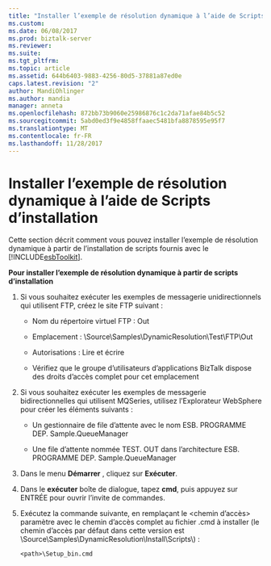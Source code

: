 ```yaml
---
title: "Installer l’exemple de résolution dynamique à l’aide de Scripts d’installation | Documents Microsoft"
ms.custom: 
ms.date: 06/08/2017
ms.prod: biztalk-server
ms.reviewer: 
ms.suite: 
ms.tgt_pltfrm: 
ms.topic: article
ms.assetid: 644b6403-9883-4256-80d5-37881a87ed0e
caps.latest.revision: "2"
author: MandiOhlinger
ms.author: mandia
manager: anneta
ms.openlocfilehash: 872bb73b9060e25986876c1c2da71afae84b5c52
ms.sourcegitcommit: 5abd0ed3f9e4858ffaaec5481bfa8878595e95f7
ms.translationtype: MT
ms.contentlocale: fr-FR
ms.lasthandoff: 11/28/2017
---
```

# <a name="install-the-dynamic-resolution-sample-using-the-install-scripts"></a>Installer l’exemple de résolution dynamique à l’aide de Scripts d’installation
Cette section décrit comment vous pouvez installer l’exemple de résolution dynamique à partir de l’installation de scripts fournis avec le [!INCLUDE[esbToolkit](../includes/esbtoolkit-md.md)].  
  
 **Pour installer l’exemple de résolution dynamique à partir de scripts d’installation**  
  
1.  Si vous souhaitez exécuter les exemples de messagerie unidirectionnels qui utilisent FTP, créez le site FTP suivant :  
  
    -   Nom du répertoire virtuel FTP : Out  
  
    -   Emplacement : \Source\Samples\DynamicResolution\Test\FTP\Out  
  
    -   Autorisations : Lire et écrire  
  
    -   Vérifiez que le groupe d’utilisateurs d’applications BizTalk dispose des droits d’accès complet pour cet emplacement  
  
2.  Si vous souhaitez exécuter les exemples de messagerie bidirectionnelles qui utilisent MQSeries, utilisez l’Explorateur WebSphere pour créer les éléments suivants :  
  
    -   Un gestionnaire de file d’attente avec le nom ESB. PROGRAMME DEP. Sample.QueueManager  
  
    -   Une file d’attente nommée TEST. OUT dans l’architecture ESB. PROGRAMME DEP. Sample.QueueManager  
  
3.  Dans le menu **Démarrer** , cliquez sur **Exécuter**.  
  
4.  Dans le **exécuter** boîte de dialogue, tapez **cmd**, puis appuyez sur ENTRÉE pour ouvrir l’invite de commandes.  
  
5.  Exécutez la commande suivante, en remplaçant le \<chemin d’accès\> paramètre avec le chemin d’accès complet au fichier .cmd à installer (le chemin d’accès par défaut dans cette version est \Source\Samples\DynamicResolution\Install\Scripts\\) :  
  
    ```  
    <path>\Setup_bin.cmd  
    ```